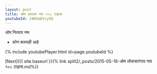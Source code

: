 ```yaml
---
layout: post
title: ओम उत्तराय नमः १०८ टाइम्स
youtubeId: J4NSm6YcyXQ
---
```

 
 
 ओम नित्याय नमः  
 
 -  कोण बारमाही आहे 
 
  
 
  
 
 
 
 
 
 


{% include youtubePlayer.html id=page.youtubeId %}
 
[Next]({{ site.baseurl }}{% link  split2/_posts/2015-05-16-ओम लोकसारंगाय नाव १०८ टाइम्स.md%})
 
